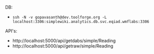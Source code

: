 DB:

- `ssh -N -v gopavasanth@dev.toolforge.org -L localhost:3306:simplewiki.analytics.db.svc.eqiad.wmflabs:3306`

API's:

- http://localhost:5000/api/getdabs/simple/Reading
- http://localhost:5000/api/getraw/simple/Reading
